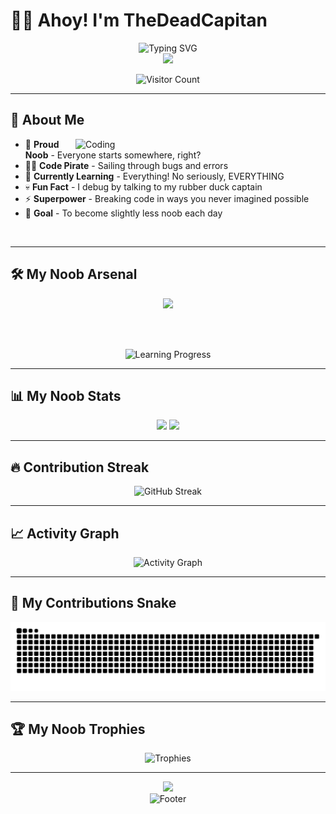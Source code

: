 # 🏴‍☠️ Ahoy! I'm TheDeadCapitan

<!-- Animated Wave -->
<div align="center">
  <img src="https://readme-typing-svg.herokuapp.com?font=Fira+Code&size=32&duration=2800&pause=2000&color=00D9FF&center=true&vCenter=true&width=600&lines=Welcome+to+my+GitHub!+⚓;I'm+a+Noob+at+Coding+🔰;But+I'm+Learning+Every+Day!+📚;Let's+Code+Together!+🚀" alt="Typing SVG" />
</div>

<!-- Animated Banner -->
<div align="center">
  <img src="https://capsule-render.vercel.app/api?type=waving&color=gradient&customColorList=0,2,2,5,30&height=200&section=header&text=TheDeadCapitan&fontSize=80&fontColor=fff&animation=twinkling&fontAlignY=35&desc=Sailing%20through%20the%20sea%20of%20code%20⛵&descAlignY=55" />
</div>

<!-- Visitor Counter -->
<p align="center">
  <img src="https://profile-counter.glitch.me/TheDeadCapitan/count.svg" alt="Visitor Count" />
</p>

---

## 🌊 About Me 

<img align="right" alt="Coding" width="400" src="https://media.giphy.com/media/qgQUggAC3Pfv687qPC/giphy.gif">

- 🔰 **Proud Noob** - Everyone starts somewhere, right?
- 🏴‍☠️ **Code Pirate** - Sailing through bugs and errors
- 🌱 **Currently Learning** - Everything! No seriously, EVERYTHING
- 💀 **Fun Fact** - I debug by talking to my rubber duck captain
- ⚡ **Superpower** - Breaking code in ways you never imagined possible
- 🎯 **Goal** - To become slightly less noob each day

<br clear="right"/>

---

## 🛠️ My Noob Arsenal

<div align="center">
  
  <!-- Animated Skills -->
  <img src="https://skillicons.dev/icons?i=html,css,js,python,git,github,vscode&theme=dark" />
  
  <br><br>
  
  <!-- Learning Progress -->
  <img src="https://readme-typing-svg.herokuapp.com?font=Fira+Code&pause=1000&color=F7DC6F&center=true&vCenter=true&width=435&lines=HTML%3A+50%25+Complete;CSS%3A+40%25+Complete;JavaScript%3A+20%25+Complete;Python%3A+15%25+Complete;Git%3A+5%25+Complete+(Help!)" alt="Learning Progress" />
</div>

---

## 📊 My Noob Stats

<div align="center">
  <img height="180em" src="https://github-readme-stats.vercel.app/api?username=TheDeadCapitan&show_icons=true&theme=tokyonight&include_all_commits=true&count_private=true&hide_border=true"/>
  <img height="180em" src="https://github-readme-stats.vercel.app/api/top-langs/?username=TheDeadCapitan&layout=compact&langs_count=8&theme=tokyonight&hide_border=true"/>
</div>

---

## 🔥 Contribution Streak

<div align="center">
  <img src="https://github-readme-streak-stats.herokuapp.com/?user=TheDeadCapitan&theme=tokyonight&hide_border=true" alt="GitHub Streak" />
</div>

---

## 📈 Activity Graph

<div align="center">
  <img src="https://github-readme-activity-graph.vercel.app/graph?username=TheDeadCapitan&theme=tokyo-night&hide_border=true&area=true" alt="Activity Graph" />
</div>

---

## 🐍 My Contributions Snake

<div align="center">
  <picture>
    <source media="(prefers-color-scheme: dark)" srcset="https://raw.githubusercontent.com/TheDeadCapitan/TheDeadCapitan/output/github-contribution-grid-snake-dark.svg">
    <source media="(prefers-color-scheme: light)" srcset="https://raw.githubusercontent.com/TheDeadCapitan/TheDeadCapitan/output/github-contribution-grid-snake.svg">
    <img alt="github contribution grid snake animation" src="https://raw.githubusercontent.com/TheDeadCapitan/TheDeadCapitan/output/github-contribution-grid-snake.svg">
  </picture>
</div>

---

## 🏆 My Noob Trophies

<div align="center">
  <img src="https://github-profile-trophy.vercel.app/?username=TheDeadCapitan&theme=tokyonight&no-frame=true&no-bg=false&margin-w=4&row=2&column=3" alt="Trophies" />
</div>

---

<div align="center">
  <img src="https://capsule-render.vercel.app/api?type=waving&color=gradient&customColorList=0,2,2,5,30&height=100&section=footer&fontSize=20&fontColor=fff&animation=twinkling" />
</div>

<div align="center">
  <img src="https://readme-typing-svg.herokuapp.com?font=Fira+Code&pause=1000&color=00D9FF&center=true&vCenter=true&width=435&lines=Thanks+for+visiting!+⚓;Remember%3A+We+all+start+as+noobs!;Happy+Coding!+🏴‍☠️" alt="Footer" />
</div>
